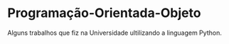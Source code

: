 # Programação-Orientada-Objeto

Alguns trabalhos que fiz na Universidade ultilizando a linguagem Python.

